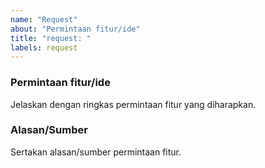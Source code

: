```yaml
---
name: "Request"
about: "Permintaan fitur/ide"
title: "request: "
labels: request
---
```


### Permintaan fitur/ide

Jelaskan dengan ringkas permintaan fitur yang diharapkan. 

### Alasan/Sumber

Sertakan alasan/sumber permintaan fitur.
